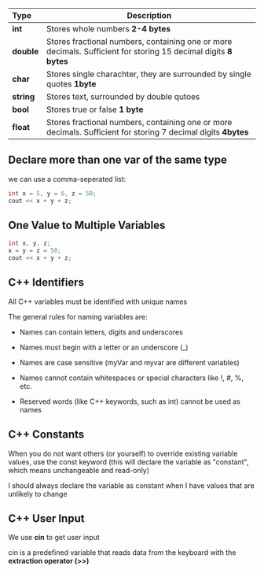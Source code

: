 | Type |                       Description |
| :-------------- | --------------------------
**int** | Stores whole numbers **2-4 bytes**
**double** | Stores fractional numbers, containing one or more decimals. Sufficient for storing 15 decimal digits **8 bytes**
**char** | Stores single charachter, they are surrounded by single quotes **1byte**
**string** | Stores text, surrounded by double qutoes
**bool** | Stores true or false **1 byte**
**float** | Stores fractional numbers, containing one or more decimals. Sufficient for storing 7 decimal digits **4bytes**

## Declare more than one var of the same type 

we can use a comma-seperated list:

```c++
int x = 5, y = 6, z = 50;
cout << x + y + z;
```

## One Value to Multiple Variables
```c++
int x, y, z;
x = y = z = 50;
cout << x + y + z;
```

## C++ Identifiers

All C++ variables must be identified with unique names

The general rules for naming variables are:

- Names can contain letters, digits and underscores
- Names must begin with a letter or an underscore (_)

- Names are case sensitive (myVar and myvar are different variables)
- Names cannot contain whitespaces or special characters like !, #, %, etc.

- Reserved words (like C++ keywords, such as int) cannot be used as names

## C++ Constants

When you do not want others (or yourself) to override existing variable values, use the const keyword (this will declare the variable as "constant", which means unchangeable and read-only)

I should always declare the variable as constant when I have values that are unlikely to change

## C++ User Input

We use **cin** to get user input

cin is a predefined variable that reads data from the keyboard with the **extraction operator (>>)**